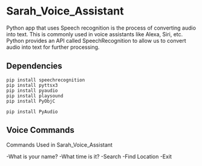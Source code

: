 # Sarah_Voice_Assistant

Python app that uses Speech recognition is the process of converting audio into text. This is commonly used in voice assistants like Alexa, Siri, etc. Python provides an API called SpeechRecognition to allow us to convert audio into text for further processing. 

## Dependencies

```
pip install speechrecognition
pip install pyttsx3
pip install pyaudio
pip install playsound
pip install PyObjC
```

``` pip install PyAudio ```

## Voice Commands
Commands Used in Sarah_Voice_Assistant

-What is your name?
-What time is it?
-Search
-Find Location
-Exit
